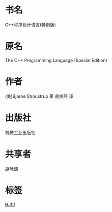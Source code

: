 # 书名 #
C++程序设计语言(特别版)

# 原名 #
The C++ Programming Language (Special Edition)

# 作者 #
(美)Bjarne Stroustrup 著
裘宗燕 译

# 出版社 #
机械工业出版社

# 共享者 #
[胡际涛](HJ.md)

# 标签 #
[HJ01](HJ01.md)